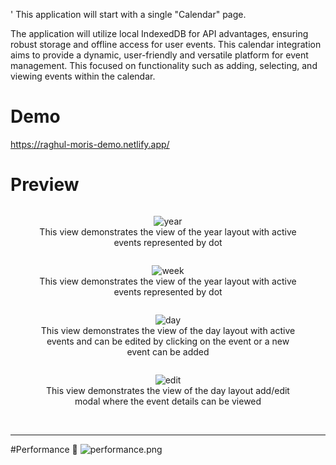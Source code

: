 '
This application will start with a single "Calendar" page.

The application will utilize local IndexedDB for API advantages, ensuring robust storage and offline access for user events. This calendar integration aims to provide a dynamic, user-friendly and versatile platform for event management. This focused on functionality such as adding, selecting, and viewing events within the calendar.

# Demo

https://raghul-moris-demo.netlify.app/

# Preview
<figure style=" display: inline-block;text-align: center;">
<img src="https://github.com/RaghulXander/calendar-dashboard/assets/32994803/84c12ac4-1045-4fe3-9320-03ebbfd76541" alt="year" />

<figcaption style="text-align: center;">This view demonstrates the view of the year layout with active events represented by dot</figcaption>
</figure>
<br/>
<figure style=" display: inline-block;text-align: center;">
<img src="https://github.com/RaghulXander/calendar-dashboard/assets/32994803/0d029ba6-0b1c-45f8-9297-a669e69dedb7" alt="week" />
<figcaption style="text-align: center;">This view demonstrates the view of the year layout with active events represented by dot</figcaption>
</figure>

<br/>
<figure style=" display: inline-block;text-align: center;">

<img src="https://github.com/RaghulXander/calendar-dashboard/assets/32994803/cc0b3f23-cf17-44ac-a038-fdbf528a7988" alt="day" />
<figcaption style="text-align=center">This view demonstrates the view of the day layout with active events and can be edited by clicking on the event or a new event can be added</figcaption>
</figure>

<br/>
<figure style=" display: inline-block;text-align: center;">

<img src="https://github.com/RaghulXander/calendar-dashboard/assets/32994803/074ed2fa-e880-454f-8983-a53f6793a017" alt="edit" />
<figcaption style="text-align=center">This view demonstrates the view of the day layout add/edit modal where the event details can be viewed</figcaption>
</figure>
<br/>
<br/>
<hr/>
#Performance 🎉
<img src="https://github.com/RaghulXander/calendar-dashboard/assets/32994803/c264032a-9327-4341-909c-73a69044cdfb" alt="performance.png" />

